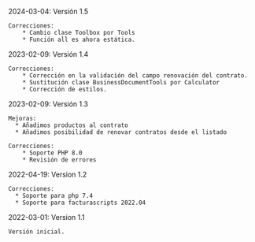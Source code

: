 2024-03-04: Versión 1.5

    Correcciones:
        * Cambio clase Toolbox por Tools
        * Función all es ahora estática.

2023-02-09: Versión 1.4
        
    Correcciones:
        * Corrección en la validación del campo renovación del contrato.
        * Sustitución clase BusinessDocumentTools por Calculator
        * Corrección de estilos.
        

2023-02-09: Versión 1.3

    Mejoras:
      * Añadimos productos al contrato
      * Añadimos posibilidad de renovar contratos desde el listado
        
    Correcciones:
        * Soporte PHP 8.0
        * Revisión de errores


2022-04-19: Version 1.2

    Correcciones:
      * Soporte para php 7.4
      * Soporte para facturascripts 2022.04

2022-03-01: Version 1.1

    Versión inicial.
